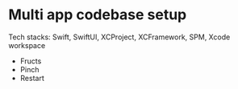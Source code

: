 # Multi app codebase setup

Tech stacks: Swift, SwiftUI, XCProject, XCFramework, SPM, Xcode workspace

- Fructs
- Pinch
- Restart
